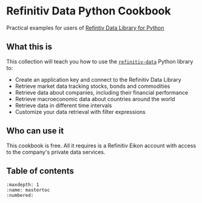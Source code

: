 ```{include} _templates/nav.html
```

# Refinitiv Data Python Cookbook

Practical examples for users of [Refintiv Data Library for Python](https://pypi.org/project/refinitiv-data/)

## What this is

This collection will teach you how to use the [`refinitiv-data`](https://pypi.org/project/refinitiv-data/) Python library to:

* Create an application key and connect to the Refinitiv Data Library
* Retrieve market data tracking stocks, bonds and commodities
* Retrieve data about companies, including their financial performance
* Retrieve macroeconomic data about countries around the world
* Retrieve data in different time intervals
* Customize your data retrieval with filter expressions

## Who can use it

This cookbook is free. All it requires is a Refinitiv Eikon account with access to the company's private data services.

## Table of contents

```{toctree}
:maxdepth: 1
:name: mastertoc
:numbered:
```
